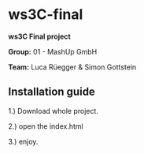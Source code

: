 # ws3C-final
**ws3C Final project**

**Group:** 01 - MashUp GmbH

**Team:** Luca Rüegger & Simon Gottstein



## Installation guide

1.) Download whole project.

2.) open the index.html

3.) enjoy.

